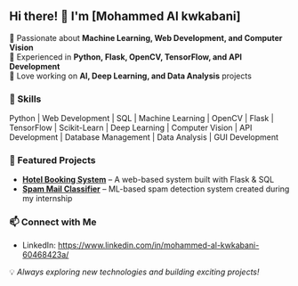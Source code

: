 
## Hi there! 👋 I'm [Mohammed Al kwkabani]

🔹 Passionate about **Machine Learning, Web Development, and Computer Vision**  
🔹 Experienced in **Python, Flask, OpenCV, TensorFlow, and API Development**  
🔹 Love working on **AI, Deep Learning, and Data Analysis** projects  

### 🚀 Skills
Python | Web Development | SQL | Machine Learning | OpenCV | Flask | TensorFlow | Scikit-Learn | Deep Learning | Computer Vision | API Development | Database Management | Data Analysis | GUI Development  

### 📌 Featured Projects
- **[Hotel Booking System](#)** – A web-based system built with Flask & SQL  
- **[Spam Mail Classifier](#)** – ML-based spam detection system created during my internship


### 📫 Connect with Me
- LinkedIn: https://www.linkedin.com/in/mohammed-al-kwkabani-60468423a/  

💡 *Always exploring new technologies and building exciting projects!*  
